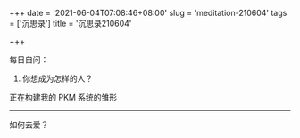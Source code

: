 +++
date = '2021-06-04T07:08:46+08:00'
slug = 'meditation-210604'
tags = ['沉思录']
title = '沉思录210604'

+++

每日自问：

1. 你想成为怎样的人？

正在构建我的 PKM 系统的雏形

---

如何去爱？
